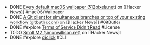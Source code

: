 - DONE [Every default macOS wallpaper (512pixels.net)](https://news.ycombinator.com/item?id=39384731) on [[Hacker News]] #macOS/Wallpaper
- DONE [A Git client for simultaneous branches on top of your existing workflow (gitbutler.com)](https://news.ycombinator.com/item?id=39357068) on [[Hacker News]] #GitButler
- DONE #explore [Terms of Service Didn't Read](https://tosdr.org/) #License
- TODO [SmolLM2 (simonwillison.net)](https://news.ycombinator.com/item?id=42024661) on [[Hacker News]]
- DONE #explore [cliclick](https://formulae.brew.sh/formula/cliclick) #CLI